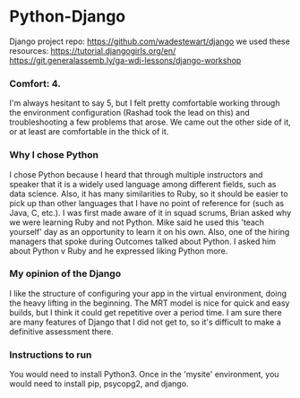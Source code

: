 # Python-Django
Django project repo: https://github.com/wadestewart/django
we used these resources: https://tutorial.djangogirls.org/en/
https://git.generalassemb.ly/ga-wdi-lessons/django-workshop

### Comfort: 4.
I'm always hesitant to say 5, but I felt pretty comfortable working through the environment configuration (Rashad took the lead on this) and troubleshooting a few problems that arose. We came out the other side of it, or at least are comfortable in the thick of it.

### Why I chose Python
I chose Python because I heard that through multiple instructors and speaker that it is a widely used language among different fields, such as data science. Also, it has many similarities to Ruby, so it should be easier to pick up than other languages that I have no point of reference for (such as Java, C, etc.). I was first made aware of it in squad scrums, Brian asked why we were learning Ruby and not Python. Mike said he used this 'teach yourself' day as an opportunity to learn it on his own. Also, one of the hiring managers that spoke during Outcomes talked about Python. I asked him about Python v Ruby and he expressed liking Python more.

### My opinion of the Django
I like the structure of configuring your app in the virtual environment, doing the heavy lifting in the beginning. The MRT model is nice for quick and easy builds, but I think it could get repetitive over a period time. I am sure there are many features of Django that I did not get to, so it's difficult to make a definitive assessment there.

### Instructions to run
You would need to install Python3. Once in the 'mysite' environment, you would need to install pip, psycopg2, and django.
